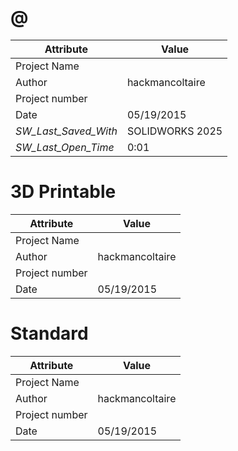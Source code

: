 # @
| Attribute | Value |
| ---  | ---     |
| Project Name |  |
| Author | hackmancoltaire |
| Project number |  |
| Date | 05/19/2015 |
| _SW_Last_Saved_With_ | SOLIDWORKS 2025 |
| _SW_Last_Open_Time_ | 0:01 |
# 3D Printable
| Attribute | Value |
| ---  | ---     |
| Project Name |  |
| Author | hackmancoltaire |
| Project number |  |
| Date | 05/19/2015 |
# Standard
| Attribute | Value |
| ---  | ---     |
| Project Name |  |
| Author | hackmancoltaire |
| Project number |  |
| Date | 05/19/2015 |
